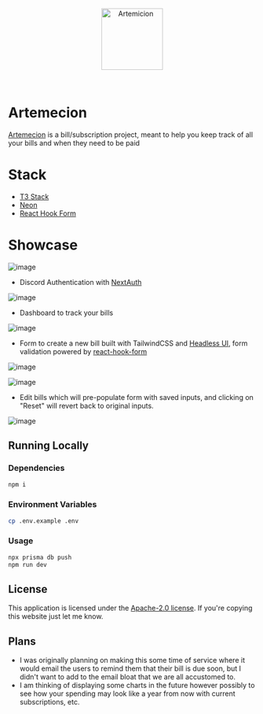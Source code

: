 <br>
<p align="center">
<a href="https://github.com/alexisveryreal"><img width="125" src="https://static.wikia.nocookie.net/finalfantasy/images/f/fc/Ff9_artemicion.jpg/revision/latest?cb=20111201184121" alt="Artemicion"></a>
</p>

<br>

# Artemecion

[Artemecion](https://finalfantasy.fandom.com/wiki/Artemicion#Final_Fantasy_IX) is a bill/subscription project, meant to help you keep track of all your bills and when they need to be paid


# Stack
- [T3 Stack](https://create.t3.gg/)
- [Neon](https://neon.tech/home)
- [React Hook Form](https://react-hook-form.com/)


# Showcase

![image](https://user-images.githubusercontent.com/44214923/218876036-87333928-af36-4813-9143-b0105e554a56.png)

- Discord Authentication with [NextAuth](https://next-auth.js.org/)

![image](https://user-images.githubusercontent.com/44214923/218876213-71103e4b-79ce-4167-8973-f753c2f9a391.png)

- Dashboard to track your bills

![image](https://user-images.githubusercontent.com/44214923/218876315-45909d2a-f609-4417-b31a-32e686d84c8b.png)

- Form to create a new bill built with TailwindCSS and [Headless UI](https://headlessui.com/), form validation powered by [react-hook-form](https://react-hook-form.com/)

![image](https://user-images.githubusercontent.com/44214923/218876615-9eb5bcda-8e83-4b9f-b0fc-caa5d0e2f4c2.png)

![image](https://user-images.githubusercontent.com/44214923/218876908-76c28c26-beb3-4534-9f26-8b7c6bc7b7ac.png)

- Edit bills which will pre-populate form with saved inputs, and clicking on "Reset" will revert back to original inputs.

![image](https://user-images.githubusercontent.com/44214923/218877169-a09c7af9-bb43-4ea7-9801-f505cf92d1ab.png)






## Running Locally


### Dependencies
```sh
npm i
```

### Environment Variables
```sh
cp .env.example .env
```


### Usage
```sh
npx prisma db push
npm run dev
```

## License

This application is licensed under the [Apache-2.0 license](https://github.com/alexisveryreal/artemecion/blob/main/LICENSE). If you're copying this website just let me know.

## Plans
- I was originally planning on making this some time of service where it would email the users to remind them that their bill is due soon, but I didn't want to add to the email bloat that we are all accustomed to.
- I am thinking of displaying some charts in the future however possibly to see how your spending may look like a year from now with current subscriptions, etc.